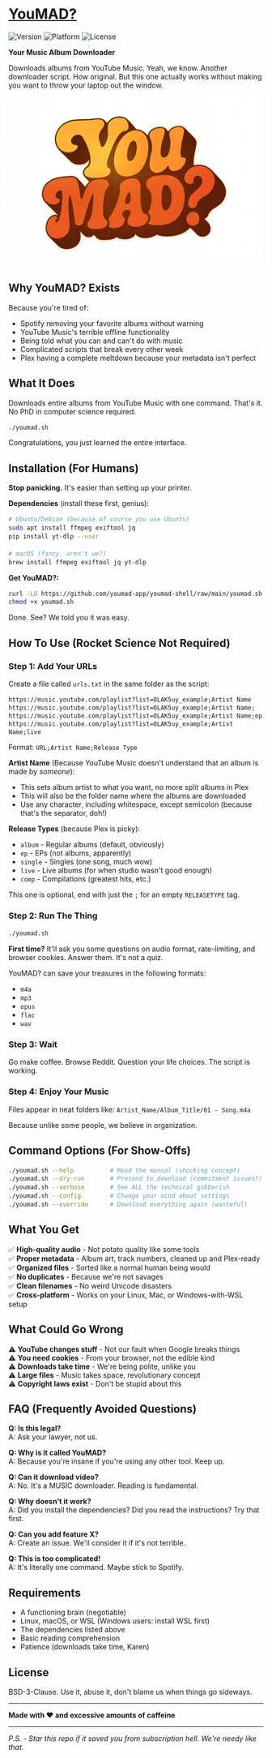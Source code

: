 # [YouMAD?](https://www.youmad.org)

![Version](https://img.shields.io/badge/version-1.0.0-blue) ![Platform](https://img.shields.io/badge/platform-Linux%20%7C%20macOS%20%7C%20WSL-green) ![License](https://img.shields.io/badge/license-BSD--3--Clause-orange)

**Your Music Album Downloader**

Downloads albums from YouTube Music. Yeah, we know. Another downloader script. How original. But this one actually works without making you want to throw your laptop out the window.

<img src="https://github.com/youmad-app/youmad-shell/blob/main/youmad-logo.png" width="500">

## Why YouMAD? Exists

Because you're tired of:
- Spotify removing your favorite albums without warning
- YouTube Music's terrible offline functionality  
- Being told what you can and can't do with music
- Complicated scripts that break every other week
- Plex having a complete meltdown because your metadata isn't perfect

## What It Does

Downloads entire albums from YouTube Music with one command. That's it. No PhD in computer science required.

```bash
./youmad.sh
```

Congratulations, you just learned the entire interface.

## Installation (For Humans)

**Stop panicking.** It's easier than setting up your printer.

**Dependencies** (install these first, genius):
```bash
# Ubuntu/Debian (because of course you use Ubuntu)
sudo apt install ffmpeg exiftool jq
pip install yt-dlp --user

# macOS (fancy, aren't we?)
brew install ffmpeg exiftool jq yt-dlp
```

**Get YouMAD?:**
```bash
curl -LO https://github.com/youmad-app/youmad-shell/raw/main/youmad.sh
chmod +x youmad.sh
```

Done. See? We told you it was easy.

## How To Use (Rocket Science Not Required)

### Step 1: Add Your URLs
Create a file called `urls.txt` in the same folder as the script:

```
https://music.youtube.com/playlist?list=OLAK5uy_example;Artist Name
https://music.youtube.com/playlist?list=OLAK5uy_example;Artist Name;
https://music.youtube.com/playlist?list=OLAK5uy_example;Artist Name;ep
https://music.youtube.com/playlist?list=OLAK5uy_example;Artist Name;live
```

Format: `URL;Artist Name;Release Type`

**Artist Name** (Because YouTube Music doesn't understand that an album is made by _someone_):
- This sets album artist to what you want, no more split albums in Plex
- This will also be the folder name where the albums are downloaded
- Use any character, including whitespace, except semicolon (because that's the separator, doh!)

**Release Types** (because Plex is picky):
- `album` - Regular albums (default, obviously)
- `ep` - EPs (not albums, apparently)  
- `single` - Singles (one song, much wow)
- `live` - Live albums (for when studio wasn't good enough)
- `comp` - Compilations (greatest hits, etc.)

This one is optional, end with just the `;` for an empty `RELEASETYPE` tag.

### Step 2: Run The Thing
```bash
./youmad.sh
```

**First time?**
It'll ask you some questions on audio format, rate-limiting, and browser cookies. Answer them. It's not a quiz.

YouMAD? can save your treasures in the following formats:
- `m4a`
- `mp3`
- `opus`
- `flac`
- `wav`

### Step 3: Wait
Go make coffee. Browse Reddit. Question your life choices. The script is working.

### Step 4: Enjoy Your Music
Files appear in neat folders like: `Artist_Name/Album_Title/01 - Song.m4a`

Because unlike some people, we believe in organization.

## Command Options (For Show-Offs)

```bash
./youmad.sh --help          # Read the manual (shocking concept)
./youmad.sh --dry-run       # Pretend to download (commitment issues?)
./youmad.sh --verbose       # See ALL the technical gibberish
./youmad.sh --config        # Change your mind about settings
./youmad.sh --override      # Download everything again (wasteful)
```

## What You Get

✅ **High-quality audio** - Not potato quality like some tools  
✅ **Proper metadata** - Album art, track numbers, cleaned up and Plex-ready  
✅ **Organized files** - Sorted like a normal human being would  
✅ **No duplicates** - Because we're not savages  
✅ **Clean filenames** - No weird Unicode disasters  
✅ **Cross-platform** - Works on your Linux, Mac, or Windows-with-WSL setup  

## What Could Go Wrong

⚠️ **YouTube changes stuff** - Not our fault when Google breaks things  
⚠️ **You need cookies** - From your browser, not the edible kind  
⚠️ **Downloads take time** - We're being polite, unlike you  
⚠️ **Large files** - Music takes space, revolutionary concept  
⚠️ **Copyright laws exist** - Don't be stupid about this  

## FAQ (Frequently Avoided Questions)

**Q: Is this legal?**  
A: Ask your lawyer, not us.

**Q: Why is it called YouMAD?**  
A: Because you're insane if you're using any other tool. Keep up.

**Q: Can it download video?**  
A: No. It's a MUSIC downloader. Reading is fundamental.

**Q: Why doesn't it work?**  
A: Did you install the dependencies? Did you read the instructions? Try that first.

**Q: Can you add feature X?**  
A: Create an issue. We'll consider it if it's not terrible.

**Q: This is too complicated!**  
A: It's literally one command. Maybe stick to Spotify.

## Requirements

- A functioning brain (negotiable)
- Linux, macOS, or WSL (Windows users: install WSL first)
- The dependencies listed above
- Basic reading comprehension
- Patience (downloads take time, Karen)

## License

BSD-3-Clause. Use it, abuse it, don't blame us when things go sideways.

---

**Made with ❤️ and excessive amounts of caffeine**  

---

*P.S. - Star this repo if it saved you from subscription hell. We're needy like that.*
